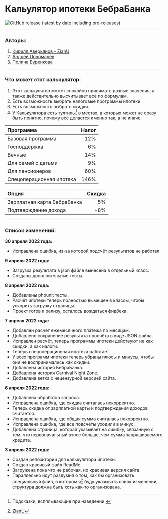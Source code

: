 # Кальулятор ипотеки БебраБанка
![GitHub release (latest by date including pre-releases)](https://img.shields.io/github/v/release/AzureLinker/BebraBank-Ipoteka?include_prereleases)
***
### Авторы:
1. [Кирилл Аверьянов - ZianU](https://github.com/AzureLinker) <a id="ZianU"></a>
2. [Андрей Пономарёв](https://github.com/ponomarevandrej881)
3. [Полина Буренкова](https://github.com/polina222232)
***
### Что может этот калькулятор:
1. Этот калькулятор может спокойно принимать разные значения, а также действительно высчитывает всё по формулам.
2. Есть возможность выбрать налоговые программы ипотеки.
3. Есть возможность выбрать скидки.
4. У Калькулятора есть тултипы[^1] в местах, в которых может не сразу быть понятно, почему всё делается именно так, а не иначе.

| Программа | Налог |
| :--- | ---: |
| Базовая программа | 12% |
| Господдержка | 6% |
| Вечные | 14% |
| Для семей с детьми | 9% |
|  Для пенсионеров | 60% |
| Спецоперационная ипотека |  146% |

| Опция | Скидка |
| :--- | ---: |
| Зарплатная карта БебраБанка | 5% |
| Подтверждение дохода |  +8% |

***
### Список изменений:
__30 апреля 2022 года:__
- Исправлена ошибка, из-за которой подсчёт результатов не работал.

__9 апреля 2022 года:__
- Загрузка результата в json файле вынесена в отдельный класс.
- Созданы дополнительные тесты.

__8 апреля 2022 года:__
- Добавлены phpunit тесты.
- Расчёт ипотеки теперь полностью вымещен в классы, чтобы ускорить загрузку страницы.
- Проект готов к релизу, осталось дождаться фидбека.

__7 апреля 2022 года:__
- Добавлен расчёт ежемесячного платежа по месяцам.
- Добавлено сохранение результата просчёта в виде JSON файла.
- Исправлен расчёт, теперь программы ипотеки действуют не как скидки, а как налоги.
- Теперь спецоперационная ипотека работает.
- У всех программ ипотеки теперь убраны плюсы и минусы, чтобы они не воспринимались как скидки.
- Добавлена история БебраБанка.
- Добавлена история Carnival Night Zone.
- Добавлена ветка с нецензурной версией сайта.

__6 апреля 2022 года:__
- Добавлена обработка запроса.
- Исправлена ошибка, где скидка считалась некорректно.
- Теперь скидка от зарплатной карты и подтверждения доходов считается.
- Исправлена ошибка, где общая сумма считалась некорректно.
- Исправлена ошибка, где все подсчёты уходили в минус.
- Добавлена страница, которая указывает на ошибку, связанную с тем, что первоначальный взнос больше, чем сумма запрашиваемого кредита.

__3 апреля 2022 года:__
- Создан репозиторий для калькулятора ипотеки.
- Создан красивый файл ReadMe.
- Загружена пока что не рабочая, но красивая версия сайта.
- Параллельно идут раздумия о том, как бы организовать специальный файл, в котором я[^2] буду указывать спиок изменений, структура должна быть хоть как-то организована.

[^1]: Подсказки, вспплывающие при наведении.
[^2]: [ZianU](#ZianU)


